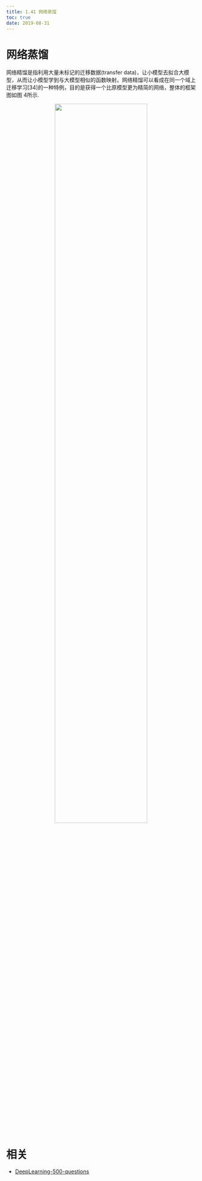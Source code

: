 ```yaml
---
title: 1.41 网络蒸馏
toc: true
date: 2019-08-31
---
```


# 网络蒸馏

网络精馏是指利用大量未标记的迁移数据(transfer data)，让小模型去拟合大模型，从而让小模型学到与大模型相似的函数映射。网络精馏可以看成在同一个域上迁移学习[34]的一种特例，目的是获得一个比原模型更为精简的网络，整体的框架图如图 4所示.

<p align="center">
    <img width="70%" height="70%" src="http://images.iterate.site/blog/image/20190722/v6PEUcQ9YOjP.png?imageslim">
</p>






# 相关

- [DeepLearning-500-questions](https://github.com/scutan90/DeepLearning-500-questions)
